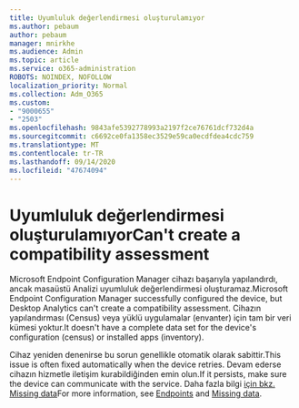 ```yaml
---
title: Uyumluluk değerlendirmesi oluşturulamıyor
ms.author: pebaum
author: pebaum
manager: mnirkhe
ms.audience: Admin
ms.topic: article
ms.service: o365-administration
ROBOTS: NOINDEX, NOFOLLOW
localization_priority: Normal
ms.collection: Adm_O365
ms.custom:
- "9000655"
- "2503"
ms.openlocfilehash: 9843afe5392778993a2197f2ce76761dcf732d4a
ms.sourcegitcommit: c6692ce0fa1358ec3529e59ca0ecdfdea4cdc759
ms.translationtype: MT
ms.contentlocale: tr-TR
ms.lasthandoff: 09/14/2020
ms.locfileid: "47674094"
---
```

# <a name="cant-create-a-compatibility-assessment"></a><span data-ttu-id="cafea-102">Uyumluluk değerlendirmesi oluşturulamıyor</span><span class="sxs-lookup"><span data-stu-id="cafea-102">Can't create a compatibility assessment</span></span>

<span data-ttu-id="cafea-103">Microsoft Endpoint Configuration Manager cihazı başarıyla yapılandırdı, ancak masaüstü Analizi uyumluluk değerlendirmesi oluşturamaz.</span><span class="sxs-lookup"><span data-stu-id="cafea-103">Microsoft Endpoint Configuration Manager successfully configured the device, but Desktop Analytics can't create a compatibility assessment.</span></span> <span data-ttu-id="cafea-104">Cihazın yapılandırması (Census) veya yüklü uygulamalar (envanter) için tam bir veri kümesi yoktur.</span><span class="sxs-lookup"><span data-stu-id="cafea-104">It doesn't have a complete data set for the device's configuration (census) or installed apps (inventory).</span></span>

<span data-ttu-id="cafea-105">Cihaz yeniden denenirse bu sorun genellikle otomatik olarak sabittir.</span><span class="sxs-lookup"><span data-stu-id="cafea-105">This issue is often fixed automatically when the device retries.</span></span> <span data-ttu-id="cafea-106">Devam ederse cihazın hizmetle iletişim kurabildiğinden emin olun.</span><span class="sxs-lookup"><span data-stu-id="cafea-106">If it persists, make sure the device can communicate with the service.</span></span> <span data-ttu-id="cafea-107">Daha fazla bilgi [için bkz.](https://docs.microsoft.com/configmgr/desktop-analytics/enable-data-sharing#endpoints) [Missing data](https://docs.microsoft.com/configmgr/desktop-analytics/monitor-connection-health#missing-data)</span><span class="sxs-lookup"><span data-stu-id="cafea-107">For more information, see [Endpoints](https://docs.microsoft.com/configmgr/desktop-analytics/enable-data-sharing#endpoints) and [Missing data](https://docs.microsoft.com/configmgr/desktop-analytics/monitor-connection-health#missing-data).</span></span>
